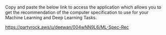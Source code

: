 Copy and paste the below link to access the application which allows you to get the recommendation of the computer specification to use for your Machine Learning and Deep Learning Tasks.

https://partyrock.aws/u/deewan/004wNN9L6/ML-Spec-Rec

